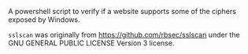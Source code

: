 A powershell script to verify if a website supports some of the ciphers exposed by Windows.

`sslscan` was originally from https://github.com/rbsec/sslscan under the GNU GENERAL PUBLIC LICENSE Version 3 license.